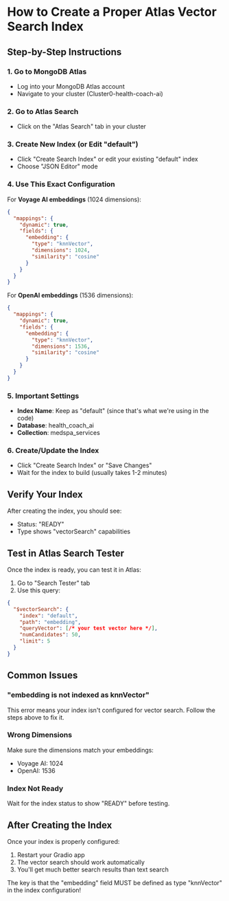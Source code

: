 # How to Create a Proper Atlas Vector Search Index

## Step-by-Step Instructions

### 1. Go to MongoDB Atlas
- Log into your MongoDB Atlas account
- Navigate to your cluster (Cluster0-health-coach-ai)

### 2. Go to Atlas Search
- Click on the "Atlas Search" tab in your cluster

### 3. Create New Index (or Edit "default")
- Click "Create Search Index" or edit your existing "default" index
- Choose "JSON Editor" mode

### 4. Use This Exact Configuration

For **Voyage AI embeddings** (1024 dimensions):
```json
{
  "mappings": {
    "dynamic": true,
    "fields": {
      "embedding": {
        "type": "knnVector",
        "dimensions": 1024,
        "similarity": "cosine"
      }
    }
  }
}
```

For **OpenAI embeddings** (1536 dimensions):
```json
{
  "mappings": {
    "dynamic": true,
    "fields": {
      "embedding": {
        "type": "knnVector",
        "dimensions": 1536,
        "similarity": "cosine"
      }
    }
  }
}
```

### 5. Important Settings
- **Index Name**: Keep as "default" (since that's what we're using in the code)
- **Database**: health_coach_ai
- **Collection**: medspa_services

### 6. Create/Update the Index
- Click "Create Search Index" or "Save Changes"
- Wait for the index to build (usually takes 1-2 minutes)

## Verify Your Index

After creating the index, you should see:
- Status: "READY"
- Type shows "vectorSearch" capabilities

## Test in Atlas Search Tester

Once the index is ready, you can test it in Atlas:

1. Go to "Search Tester" tab
2. Use this query:
```json
{
  "$vectorSearch": {
    "index": "default",
    "path": "embedding",
    "queryVector": [/* your test vector here */],
    "numCandidates": 50,
    "limit": 5
  }
}
```

## Common Issues

### "embedding is not indexed as knnVector"
This error means your index isn't configured for vector search. Follow the steps above to fix it.

### Wrong Dimensions
Make sure the dimensions match your embeddings:
- Voyage AI: 1024
- OpenAI: 1536

### Index Not Ready
Wait for the index status to show "READY" before testing.

## After Creating the Index

Once your index is properly configured:
1. Restart your Gradio app
2. The vector search should work automatically
3. You'll get much better search results than text search

The key is that the "embedding" field MUST be defined as type "knnVector" in the index configuration!